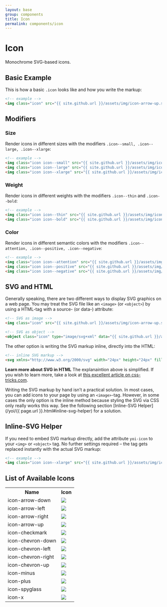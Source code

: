 ```yaml
---
layout: base
group: components
title: Icon
permalink: components/icon
---
```


# Icon

<p class="intro">Monochrome SVG-based icons.</p>

## Basic Example

This is how a basic `.icon` looks like and how you write the markup:

```html
<!-- example -->
<img class="icon" src="{{ site.github.url }}/assets/img/icon-arrow-up.svg" yoi-icon />
```
## Modifiers

### Size

Render icons in different sizes with the modifiers `.icon--small, .icon--large, .icon--xlarge`:

```html
<!-- example -->
<img class="icon icon--small" src="{{ site.github.url }}/assets/img/icon-arrow-up.svg" yoi-icon />
<img class="icon icon--large" src="{{ site.github.url }}/assets/img/icon-arrow-up.svg" yoi-icon />
<img class="icon icon--xlarge" src="{{ site.github.url }}/assets/img/icon-arrow-up.svg" yoi-icon />
```

### Weight

Render icons in different weights with the modifiers `.icon--thin` and `.icon--bold`:

```html
<!-- example -->
<img class="icon icon--thin" src="{{ site.github.url }}/assets/img/icon-arrow-up.svg" yoi-icon />
<img class="icon icon--bold" src="{{ site.github.url }}/assets/img/icon-arrow-up.svg" yoi-icon />
```

### Color

Render icons in different semantic colors with the modifiers `.icon--attention, .icon--positive, .icon--negative`:

```html
<!-- example -->
<img class="icon icon--attention" src="{{ site.github.url }}/assets/img/icon-arrow-up.svg" yoi-icon />
<img class="icon icon--positive" src="{{ site.github.url }}/assets/img/icon-arrow-up.svg" yoi-icon />
<img class="icon icon--negative" src="{{ site.github.url }}/assets/img/icon-arrow-up.svg" yoi-icon />
```

## SVG and HTML

Generally speaking, there are two different ways to display SVG graphics on a web page. You may treat the SVG file like an `<image>` (or `<object>`) by using a HTML-tag with a source- (or data-) attribute:

```html
<!-- SVG as image -->
<img class="icon" src="{{ site.github.url }}/assets/img/icon-arrow-up.svg" />

<!-- SVG as object -->
<object class="icon" type="image/svg+xml" data="{{ site.github.url }}/assets/img/icon-arrow-up.svg">
```

The other option is writing the SVG markup inline, directly into the HTML:

```html
<!-- inline SVG markup -->
<svg xmlns="http://www.w3.org/2000/svg" width="24px" height="24px" fill="none" stroke="#000000" stroke-width="2px" viewBox="0 0 24 24" preserveAspectRatio="xMidYMid"><line x1="7" y1="17" x2="17" y2="7"></line><polyline points="7 7 17 7 17 17"></polyline></svg>
```

<p class="hint"><b>Learn more about SVG in HTML</b> The explanaintion above is simplified. If you wish to learn more, take a look at <a href="https://css-tricks.com/using-svg/">this excellent article on css-tricks.com</a>.</p>

Writing the SVG markup by hand isn’t a practical solution. In most cases, you can add icons to your page by using an `<image>`-tag. However, in some cases the only option is the inline method because styling the SVG via CSS only really works this way. See the following section [Inline-SVG Helper](/yoi/{{ page.url }}.html#inline-svg-helper) for a solution.

## Inline-SVG Helper

If you need to embed SVG markup directly, add the attribute `yoi-icon` to your `<img>` or `<object>` tag. No further settings required – the tag gets replaced instantly with the actual SVG markup:

```html
<!-- example -->
<img class="icon icon--xlarge" src="{{ site.github.url }}/assets/img/icon-arrow-up.svg" yoi-icon />
```

## List of Available Icons

<table>
    <tr>
        <th>Name</th>
        <th>Icon</th>
    </tr>
    <tr>
        <td>icon-arrow-down</td>
        <td><img class="icon" src="{{ site.github.url }}/assets/img/icon-arrow-down.svg" yoi-icon /></td>
    </tr>
    <tr>
        <td>icon-arrow-left</td>
        <td><img class="icon" src="{{ site.github.url }}/assets/img/icon-arrow-left.svg" yoi-icon /></td>
    </tr>
    <tr>
        <td>icon-arrow-right</td>
        <td><img class="icon" src="{{ site.github.url }}/assets/img/icon-arrow-right.svg" yoi-icon /></td>
    </tr>
    <tr>
        <td>icon-arrow-up</td>
        <td><img class="icon" src="{{ site.github.url }}/assets/img/icon-arrow-up.svg" yoi-icon /></td>
    </tr>
    <tr>
        <td>icon-checkmark</td>
        <td><img class="icon" src="{{ site.github.url }}/assets/img/icon-checkmark.svg" yoi-icon /></td>
    </tr>
    <tr>
        <td>icon-chevron-down</td>
        <td><img class="icon" src="{{ site.github.url }}/assets/img/icon-chevron-down.svg" yoi-icon /></td>
    </tr>
    <tr>
        <td>icon-chevron-left</td>
        <td><img class="icon" src="{{ site.github.url }}/assets/img/icon-chevron-left.svg" yoi-icon /></td>
    </tr>
    <tr>
        <td>icon-chevron-right</td>
        <td><img class="icon" src="{{ site.github.url }}/assets/img/icon-chevron-right.svg" yoi-icon /></td>
    </tr>
    <tr>
        <td>icon-chevron-up</td>
        <td><img class="icon" src="{{ site.github.url }}/assets/img/icon-chevron-up.svg" yoi-icon /></td>
    </tr>
    <tr>
        <td>icon-minus</td>
        <td><img class="icon" src="{{ site.github.url }}/assets/img/icon-minus.svg" yoi-icon /></td>
    </tr>
    <tr>
        <td>icon-plus</td>
        <td><img class="icon" src="{{ site.github.url }}/assets/img/icon-plus.svg" yoi-icon /></td>
    </tr>
    <tr>
        <td>icon-spyglass</td>
        <td><img class="icon" src="{{ site.github.url }}/assets/img/icon-spyglass.svg" yoi-icon /></td>
    </tr>
    <tr>
        <td>icon-x</td>
        <td><img class="icon" src="{{ site.github.url }}/assets/img/icon-x.svg" yoi-icon /></td>
    </tr>
</table>
